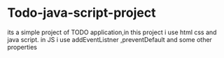 # Todo-java-script-project

its a simple project of TODO application,in this project i use html css and java script.
in JS i use addEventListner ,preventDefault and some other properties
